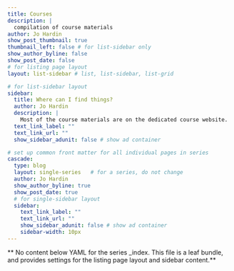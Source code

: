 ```yaml
---
title: Courses 
description: |
  compilation of course materials
author: Jo Hardin
show_post_thumbnail: true
thumbnail_left: false # for list-sidebar only
show_author_byline: false
show_post_date: false
# for listing page layout
layout: list-sidebar # list, list-sidebar, list-grid

# for list-sidebar layout
sidebar: 
  title: Where can I find things?
  author: Jo Hardin
  description: |
    Most of the course materials are on the dedicated course website.  For many classes, there is also a textbook (typically available online for free).  All solutions (HW, exams, etc.) will be posted on Canvas.
  text_link_label: ""
  text_link_url: ""
  show_sidebar_adunit: false # show ad container

# set up common front matter for all individual pages in series
cascade:
  type: blog
  layout: single-series   # for a series, do not change
  author: Jo Hardin
  show_author_byline: true
  show_post_date: true
  # for single-sidebar layout
  sidebar:
    text_link_label: ""
    text_link_url: ""
    show_sidebar_adunit: false # show ad container
    sidebar-width: 10px
---
```


** No content below YAML for the series _index. This file is a leaf bundle, and provides settings for the listing page layout and sidebar content.**